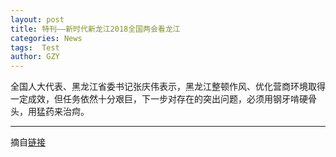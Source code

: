 ```yaml
---
layout: post
title: 特刊——新时代新龙江2018全国两会看龙江
categories: News
tags:  Test
author: GZY
---
```


全国人大代表、黑龙江省委书记张庆伟表示，黑龙江整顿作风、优化营商环境取得一定成效，但任务依然十分艰巨，下一步对存在的突出问题，必须用钢牙啃硬骨头，用猛药来治疴。

*****

摘自[链接](http://hlj.ifeng.com/zt/special/2018qglh/)